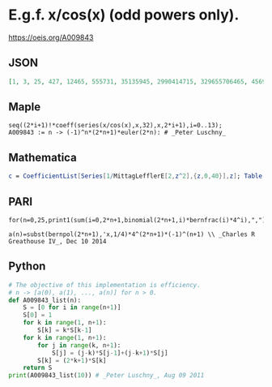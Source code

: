 # E\.g\.f\. x/cos\(x\) \(odd powers only\)\.
https://oeis.org/A009843
## JSON
```JSON
[1, 3, 25, 427, 12465, 555731, 35135945, 2990414715, 329655706465, 45692713833379, 7777794952988025, 1595024111042171723, 387863354088927172625, 110350957750914345093747, 36315529600705266098580265, 13687860690719716241164167451, 5858139922124796551409938058945]
```
## Maple
```Maple
seq((2*i+1)!*coeff(series(x/cos(x),x,32),x,2*i+1),i=0..13);
A009843 := n -> (-1)^n*(2*n+1)*euler(2*n): # _Peter Luschny_
```
## Mathematica
```Mathematica
c = CoefficientList[Series[1/MittagLefflerE[2,z^2],{z,0,40}],z]; Table[(-1)^n* Factorial[2*n+1]*c[[2*n+1]], {n,0,16}] (* _Peter Luschny_, Jul 03 2016 *)
```
## PARI
```PARI
for(n=0,25,print1(sum(i=0,2*n+1,binomial(2*n+1,i)*bernfrac(i)*4^i),","))
```
```PARI
a(n)=subst(bernpol(2*n+1),'x,1/4)*4^(2*n+1)*(-1)^(n+1) \\ _Charles R Greathouse IV_, Dec 10 2014
```
## Python
```Python
# The objective of this implementation is efficiency.
# n -> [a(0), a(1), ..., a(n)] for n > 0.
def A009843_list(n):
    S = [0 for i in range(n+1)]
    S[0] = 1
    for k in range(1, n+1):
        S[k] = k*S[k-1]
    for k in range(1, n+1):
        for j in range(k, n+1):
            S[j] = (j-k)*S[j-1]+(j-k+1)*S[j]
        S[k] = (2*k+1)*S[k]
    return S
print(A009843_list(10)) # _Peter Luschny_, Aug 09 2011
```
